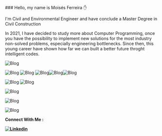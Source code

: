 <br> ### Hello, my name is Moisés Ferreira ✋ </br>
<p> I'm Civil and Environmental Engineer and have conclude a Master Degree in Civil Construction </p>
<p> In 2021, I have decided to study more about Computer Programming, once you have the possibility to implement new solutions for the most industry non-solved problems, especially engineering bottlenecks. Since then, this young career have shown how far we can built a better future throght intelligent codes.


![Blog](https://img.shields.io/badge/GitHub-100000?style=for-the-badge&logo=github&logoColor=white)


![Blog](https://img.shields.io/badge/JavaScript-F7DF1E?style=for-the-badge&logo=javascript&logoColor=black) ![Blog](https://img.shields.io/badge/HTML5-E34F26?style=for-the-badge&logo=html5&logoColor=white)  ![Blog](https://img.shields.io/badge/CSS3-1572B6?style=for-the-badge&logo=css3&logoColor=white)![Blog](https://img.shields.io/badge/Bootstrap-563D7C?style=for-the-badge&logo=bootstrap&logoColor=white)![Blog](https://img.shields.io/badge/React-20232A?style=for-the-badge&logo=react&logoColor=61DAFB)

![Blog](https://img.shields.io/badge/Python-14354C?style=for-the-badge&logo=python&logoColor=white) ![Blog](https://img.shields.io/badge/R-276DC3?style=for-the-badge&logo=r&logoColor=white)

![Blog](https://img.shields.io/badge/Microsoft_Office-D83B01?style=for-the-badge&logo=microsoft-office&logoColor=white)

![Blog](https://github-readme-stats.vercel.app/api?username=engmfes&theme=blue-green)

![Blog](https://github-readme-stats.vercel.app/api/top-langs/?username=engmfes&theme=blue-green)


<p1><strong>Connect With Me :<strong></p1>

[![Linkedin](https://img.shields.io/badge/LinkedIn-0077B5?style=for-the-badge&logo=linkedin&logoColor=white)](https://www.linkedin.com/in/mois%C3%A9s-ferreira-eleut%C3%A9rio-silva-97451492/)

